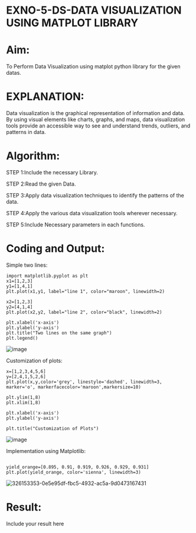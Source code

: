 # EXNO-5-DS-DATA VISUALIZATION USING MATPLOT LIBRARY

# Aim:
  To Perform Data Visualization using matplot python library for the given datas.

# EXPLANATION:
Data visualization is the graphical representation of information and data. By using visual elements like charts, graphs, and maps, data visualization tools provide an accessible way to see and understand trends, outliers, and patterns in data.

# Algorithm:
STEP 1:Include the necessary Library.

STEP 2:Read the given Data.

STEP 3:Apply data visualization techniques to identify the patterns of the data.

STEP 4:Apply the various data visualization tools wherever necessary.

STEP 5:Include Necessary parameters in each functions.

# Coding and Output:

Simple two lines:

```
import matplotlib.pyplot as plt
x1=[1,2,3]
y1=[1,4,1]
plt.plot(x1,y1, label="line 1", color="maroon", linewidth=2)

x2=[1,2,3]
y2=[4,1,4]
plt.plot(x2,y2, label="line 2", color="black", linewidth=2)

plt.xlabel('x-axis')
plt.ylabel('y-axis')
plt.title("Two lines on the same graph")
plt.legend()

```

![image](https://github.com/Sangavi-suresh/EXNO-5-DS/assets/118541861/34660ea9-f6d2-4f0b-a049-5039cd7ff7de)

Customization of plots:

```
x=[1,2,3,4,5,6]
y=[2,4,1,5,2,6]
plt.plot(x,y,color='grey', linestyle='dashed', linewidth=3, marker='o', markerfacecolor='maroon',markersize=10)

plt.ylim(1,8)
plt.xlim(1,8)

plt.xlabel('x-axis')
plt.ylabel('y-axis')

plt.title("Customization of Plots")
```

![image](https://github.com/Sangavi-suresh/EXNO-5-DS/assets/118541861/feeb5429-c7c5-4f82-aa91-6e994af2cb63)

Implementation using Matplotlib:

```

yield_orange=[0.895, 0.91, 0.919, 0.926, 0.929, 0.931]
plt.plot(yield_orange, color='sienna', linewidth=3)

```

![326153353-0e5e95df-fbc5-4932-ac5a-9d0473167431](https://github.com/Sangavi-suresh/EXNO-5-DS/assets/118541861/fe20633a-53c4-4490-ab4f-add23db7ddd1)























# Result:
 Include your result here

